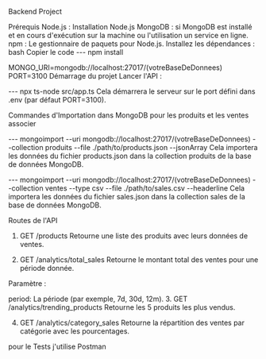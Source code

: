 Backend Project

Prérequis
Node.js : Installation Node.js
MongoDB : si MongoDB est installé et en cours d'exécution sur la machine ou l'utilisation un service en ligne.
npm : Le gestionnaire de paquets pour Node.js.
Installez les dépendances :
bash
Copier le code
---  npm install

MONGO_URI=mongodb://localhost:27017/(votreBaseDeDonnees)
PORT=3100
Démarrage du projet
Lancer l'API :

---  npx ts-node src/app.ts
Cela démarrera le serveur sur le port défini dans  .env (par défaut PORT=3100).

Commandes d'Importation dans MongoDB pour les produits et les ventes associer 

---  mongoimport --uri mongodb://localhost:27017/(votreBaseDeDonnees) --collection produits --file ./path/to/products.json --jsonArray
Cela importera les données du fichier products.json dans la collection produits de la base de données MongoDB.

---  mongoimport --uri mongodb://localhost:27017/(votreBaseDeDonnees) --collection ventes --type csv --file ./path/to/sales.csv --headerline
Cela importera les données du fichier sales.json dans la collection sales de la base de données MongoDB.

Routes de l'API
1. GET /products
Retourne une liste des produits avec leurs données de ventes.

2. GET /analytics/total_sales
Retourne le montant total des ventes pour une période donnée.

Paramètre :

period: La période (par exemple, 7d, 30d, 12m).
3. GET /analytics/trending_products
Retourne les 5 produits les plus vendus.

4. GET /analytics/category_sales
Retourne la répartition des ventes par catégorie avec les pourcentages.

pour le Tests j'utilise
Postman 
